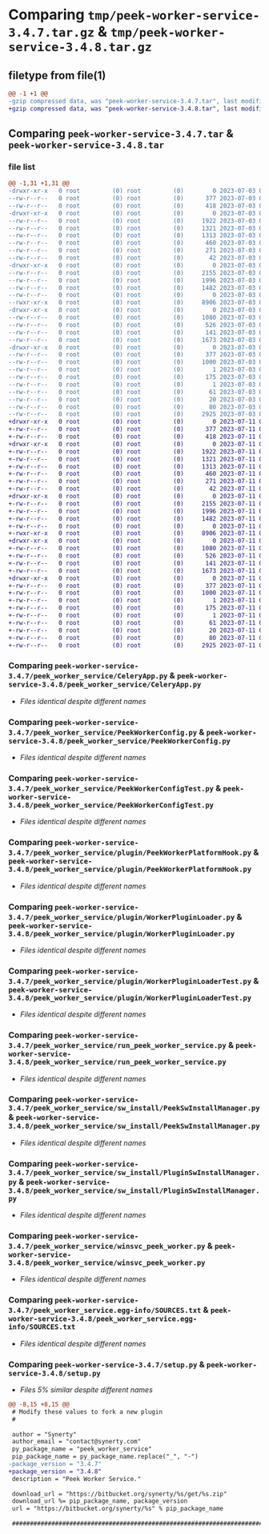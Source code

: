 # Comparing `tmp/peek-worker-service-3.4.7.tar.gz` & `tmp/peek-worker-service-3.4.8.tar.gz`

## filetype from file(1)

```diff
@@ -1 +1 @@
-gzip compressed data, was "peek-worker-service-3.4.7.tar", last modified: Mon Jul  3 08:34:12 2023, max compression
+gzip compressed data, was "peek-worker-service-3.4.8.tar", last modified: Tue Jul 11 02:53:13 2023, max compression
```

## Comparing `peek-worker-service-3.4.7.tar` & `peek-worker-service-3.4.8.tar`

### file list

```diff
@@ -1,31 +1,31 @@
-drwxr-xr-x   0 root         (0) root         (0)        0 2023-07-03 08:34:12.133283 peek-worker-service-3.4.7/
--rw-r--r--   0 root         (0) root         (0)      377 2023-07-03 08:34:12.133283 peek-worker-service-3.4.7/PKG-INFO
--rw-r--r--   0 root         (0) root         (0)      418 2023-07-03 08:32:06.000000 peek-worker-service-3.4.7/README.rst
-drwxr-xr-x   0 root         (0) root         (0)        0 2023-07-03 08:34:12.133283 peek-worker-service-3.4.7/peek_worker_service/
--rw-r--r--   0 root         (0) root         (0)     1922 2023-07-03 08:32:06.000000 peek-worker-service-3.4.7/peek_worker_service/CeleryApp.py
--rw-r--r--   0 root         (0) root         (0)     1321 2023-07-03 08:32:06.000000 peek-worker-service-3.4.7/peek_worker_service/PeekWorkerConfig.py
--rw-r--r--   0 root         (0) root         (0)     1313 2023-07-03 08:32:06.000000 peek-worker-service-3.4.7/peek_worker_service/PeekWorkerConfigTest.py
--rw-r--r--   0 root         (0) root         (0)      460 2023-07-03 08:32:06.000000 peek-worker-service-3.4.7/peek_worker_service/PlatformDependencyTest.py
--rw-r--r--   0 root         (0) root         (0)      271 2023-07-03 08:32:06.000000 peek-worker-service-3.4.7/peek_worker_service/TempUnitTest.py
--rw-r--r--   0 root         (0) root         (0)       42 2023-07-03 08:34:11.000000 peek-worker-service-3.4.7/peek_worker_service/__init__.py
-drwxr-xr-x   0 root         (0) root         (0)        0 2023-07-03 08:34:12.133283 peek-worker-service-3.4.7/peek_worker_service/plugin/
--rw-r--r--   0 root         (0) root         (0)     2155 2023-07-03 08:32:06.000000 peek-worker-service-3.4.7/peek_worker_service/plugin/PeekWorkerPlatformHook.py
--rw-r--r--   0 root         (0) root         (0)     1996 2023-07-03 08:32:06.000000 peek-worker-service-3.4.7/peek_worker_service/plugin/WorkerPluginLoader.py
--rw-r--r--   0 root         (0) root         (0)     1482 2023-07-03 08:32:06.000000 peek-worker-service-3.4.7/peek_worker_service/plugin/WorkerPluginLoaderTest.py
--rw-r--r--   0 root         (0) root         (0)        0 2023-07-03 08:32:06.000000 peek-worker-service-3.4.7/peek_worker_service/plugin/__init__.py
--rwxr-xr-x   0 root         (0) root         (0)     8906 2023-07-03 08:32:06.000000 peek-worker-service-3.4.7/peek_worker_service/run_peek_worker_service.py
-drwxr-xr-x   0 root         (0) root         (0)        0 2023-07-03 08:34:12.133283 peek-worker-service-3.4.7/peek_worker_service/sw_install/
--rw-r--r--   0 root         (0) root         (0)     1080 2023-07-03 08:32:06.000000 peek-worker-service-3.4.7/peek_worker_service/sw_install/PeekSwInstallManager.py
--rw-r--r--   0 root         (0) root         (0)      526 2023-07-03 08:32:06.000000 peek-worker-service-3.4.7/peek_worker_service/sw_install/PluginSwInstallManager.py
--rw-r--r--   0 root         (0) root         (0)      141 2023-07-03 08:32:06.000000 peek-worker-service-3.4.7/peek_worker_service/sw_install/__init__.py
--rw-r--r--   0 root         (0) root         (0)     1673 2023-07-03 08:32:06.000000 peek-worker-service-3.4.7/peek_worker_service/winsvc_peek_worker.py
-drwxr-xr-x   0 root         (0) root         (0)        0 2023-07-03 08:34:12.133283 peek-worker-service-3.4.7/peek_worker_service.egg-info/
--rw-r--r--   0 root         (0) root         (0)      377 2023-07-03 08:34:12.000000 peek-worker-service-3.4.7/peek_worker_service.egg-info/PKG-INFO
--rw-r--r--   0 root         (0) root         (0)     1000 2023-07-03 08:34:12.000000 peek-worker-service-3.4.7/peek_worker_service.egg-info/SOURCES.txt
--rw-r--r--   0 root         (0) root         (0)        1 2023-07-03 08:34:12.000000 peek-worker-service-3.4.7/peek_worker_service.egg-info/dependency_links.txt
--rw-r--r--   0 root         (0) root         (0)      175 2023-07-03 08:34:12.000000 peek-worker-service-3.4.7/peek_worker_service.egg-info/entry_points.txt
--rw-r--r--   0 root         (0) root         (0)        1 2023-07-03 08:34:12.000000 peek-worker-service-3.4.7/peek_worker_service.egg-info/not-zip-safe
--rw-r--r--   0 root         (0) root         (0)       61 2023-07-03 08:34:12.000000 peek-worker-service-3.4.7/peek_worker_service.egg-info/requires.txt
--rw-r--r--   0 root         (0) root         (0)       20 2023-07-03 08:34:12.000000 peek-worker-service-3.4.7/peek_worker_service.egg-info/top_level.txt
--rw-r--r--   0 root         (0) root         (0)       80 2023-07-03 08:34:12.134283 peek-worker-service-3.4.7/setup.cfg
--rw-r--r--   0 root         (0) root         (0)     2925 2023-07-03 08:34:11.000000 peek-worker-service-3.4.7/setup.py
+drwxr-xr-x   0 root         (0) root         (0)        0 2023-07-11 02:53:13.859971 peek-worker-service-3.4.8/
+-rw-r--r--   0 root         (0) root         (0)      377 2023-07-11 02:53:13.859971 peek-worker-service-3.4.8/PKG-INFO
+-rw-r--r--   0 root         (0) root         (0)      418 2023-07-11 02:51:12.000000 peek-worker-service-3.4.8/README.rst
+drwxr-xr-x   0 root         (0) root         (0)        0 2023-07-11 02:53:13.858971 peek-worker-service-3.4.8/peek_worker_service/
+-rw-r--r--   0 root         (0) root         (0)     1922 2023-07-11 02:51:12.000000 peek-worker-service-3.4.8/peek_worker_service/CeleryApp.py
+-rw-r--r--   0 root         (0) root         (0)     1321 2023-07-11 02:51:12.000000 peek-worker-service-3.4.8/peek_worker_service/PeekWorkerConfig.py
+-rw-r--r--   0 root         (0) root         (0)     1313 2023-07-11 02:51:12.000000 peek-worker-service-3.4.8/peek_worker_service/PeekWorkerConfigTest.py
+-rw-r--r--   0 root         (0) root         (0)      460 2023-07-11 02:51:12.000000 peek-worker-service-3.4.8/peek_worker_service/PlatformDependencyTest.py
+-rw-r--r--   0 root         (0) root         (0)      271 2023-07-11 02:51:12.000000 peek-worker-service-3.4.8/peek_worker_service/TempUnitTest.py
+-rw-r--r--   0 root         (0) root         (0)       42 2023-07-11 02:53:13.000000 peek-worker-service-3.4.8/peek_worker_service/__init__.py
+drwxr-xr-x   0 root         (0) root         (0)        0 2023-07-11 02:53:13.859971 peek-worker-service-3.4.8/peek_worker_service/plugin/
+-rw-r--r--   0 root         (0) root         (0)     2155 2023-07-11 02:51:12.000000 peek-worker-service-3.4.8/peek_worker_service/plugin/PeekWorkerPlatformHook.py
+-rw-r--r--   0 root         (0) root         (0)     1996 2023-07-11 02:51:12.000000 peek-worker-service-3.4.8/peek_worker_service/plugin/WorkerPluginLoader.py
+-rw-r--r--   0 root         (0) root         (0)     1482 2023-07-11 02:51:12.000000 peek-worker-service-3.4.8/peek_worker_service/plugin/WorkerPluginLoaderTest.py
+-rw-r--r--   0 root         (0) root         (0)        0 2023-07-11 02:51:12.000000 peek-worker-service-3.4.8/peek_worker_service/plugin/__init__.py
+-rwxr-xr-x   0 root         (0) root         (0)     8906 2023-07-11 02:51:12.000000 peek-worker-service-3.4.8/peek_worker_service/run_peek_worker_service.py
+drwxr-xr-x   0 root         (0) root         (0)        0 2023-07-11 02:53:13.859971 peek-worker-service-3.4.8/peek_worker_service/sw_install/
+-rw-r--r--   0 root         (0) root         (0)     1080 2023-07-11 02:51:12.000000 peek-worker-service-3.4.8/peek_worker_service/sw_install/PeekSwInstallManager.py
+-rw-r--r--   0 root         (0) root         (0)      526 2023-07-11 02:51:12.000000 peek-worker-service-3.4.8/peek_worker_service/sw_install/PluginSwInstallManager.py
+-rw-r--r--   0 root         (0) root         (0)      141 2023-07-11 02:51:12.000000 peek-worker-service-3.4.8/peek_worker_service/sw_install/__init__.py
+-rw-r--r--   0 root         (0) root         (0)     1673 2023-07-11 02:51:12.000000 peek-worker-service-3.4.8/peek_worker_service/winsvc_peek_worker.py
+drwxr-xr-x   0 root         (0) root         (0)        0 2023-07-11 02:53:13.859971 peek-worker-service-3.4.8/peek_worker_service.egg-info/
+-rw-r--r--   0 root         (0) root         (0)      377 2023-07-11 02:53:13.000000 peek-worker-service-3.4.8/peek_worker_service.egg-info/PKG-INFO
+-rw-r--r--   0 root         (0) root         (0)     1000 2023-07-11 02:53:13.000000 peek-worker-service-3.4.8/peek_worker_service.egg-info/SOURCES.txt
+-rw-r--r--   0 root         (0) root         (0)        1 2023-07-11 02:53:13.000000 peek-worker-service-3.4.8/peek_worker_service.egg-info/dependency_links.txt
+-rw-r--r--   0 root         (0) root         (0)      175 2023-07-11 02:53:13.000000 peek-worker-service-3.4.8/peek_worker_service.egg-info/entry_points.txt
+-rw-r--r--   0 root         (0) root         (0)        1 2023-07-11 02:53:13.000000 peek-worker-service-3.4.8/peek_worker_service.egg-info/not-zip-safe
+-rw-r--r--   0 root         (0) root         (0)       61 2023-07-11 02:53:13.000000 peek-worker-service-3.4.8/peek_worker_service.egg-info/requires.txt
+-rw-r--r--   0 root         (0) root         (0)       20 2023-07-11 02:53:13.000000 peek-worker-service-3.4.8/peek_worker_service.egg-info/top_level.txt
+-rw-r--r--   0 root         (0) root         (0)       80 2023-07-11 02:53:13.868971 peek-worker-service-3.4.8/setup.cfg
+-rw-r--r--   0 root         (0) root         (0)     2925 2023-07-11 02:53:13.000000 peek-worker-service-3.4.8/setup.py
```

### Comparing `peek-worker-service-3.4.7/peek_worker_service/CeleryApp.py` & `peek-worker-service-3.4.8/peek_worker_service/CeleryApp.py`

 * *Files identical despite different names*

### Comparing `peek-worker-service-3.4.7/peek_worker_service/PeekWorkerConfig.py` & `peek-worker-service-3.4.8/peek_worker_service/PeekWorkerConfig.py`

 * *Files identical despite different names*

### Comparing `peek-worker-service-3.4.7/peek_worker_service/PeekWorkerConfigTest.py` & `peek-worker-service-3.4.8/peek_worker_service/PeekWorkerConfigTest.py`

 * *Files identical despite different names*

### Comparing `peek-worker-service-3.4.7/peek_worker_service/plugin/PeekWorkerPlatformHook.py` & `peek-worker-service-3.4.8/peek_worker_service/plugin/PeekWorkerPlatformHook.py`

 * *Files identical despite different names*

### Comparing `peek-worker-service-3.4.7/peek_worker_service/plugin/WorkerPluginLoader.py` & `peek-worker-service-3.4.8/peek_worker_service/plugin/WorkerPluginLoader.py`

 * *Files identical despite different names*

### Comparing `peek-worker-service-3.4.7/peek_worker_service/plugin/WorkerPluginLoaderTest.py` & `peek-worker-service-3.4.8/peek_worker_service/plugin/WorkerPluginLoaderTest.py`

 * *Files identical despite different names*

### Comparing `peek-worker-service-3.4.7/peek_worker_service/run_peek_worker_service.py` & `peek-worker-service-3.4.8/peek_worker_service/run_peek_worker_service.py`

 * *Files identical despite different names*

### Comparing `peek-worker-service-3.4.7/peek_worker_service/sw_install/PeekSwInstallManager.py` & `peek-worker-service-3.4.8/peek_worker_service/sw_install/PeekSwInstallManager.py`

 * *Files identical despite different names*

### Comparing `peek-worker-service-3.4.7/peek_worker_service/sw_install/PluginSwInstallManager.py` & `peek-worker-service-3.4.8/peek_worker_service/sw_install/PluginSwInstallManager.py`

 * *Files identical despite different names*

### Comparing `peek-worker-service-3.4.7/peek_worker_service/winsvc_peek_worker.py` & `peek-worker-service-3.4.8/peek_worker_service/winsvc_peek_worker.py`

 * *Files identical despite different names*

### Comparing `peek-worker-service-3.4.7/peek_worker_service.egg-info/SOURCES.txt` & `peek-worker-service-3.4.8/peek_worker_service.egg-info/SOURCES.txt`

 * *Files identical despite different names*

### Comparing `peek-worker-service-3.4.7/setup.py` & `peek-worker-service-3.4.8/setup.py`

 * *Files 5% similar despite different names*

```diff
@@ -8,15 +8,15 @@
 # Modify these values to fork a new plugin
 #
 
 author = "Synerty"
 author_email = "contact@synerty.com"
 py_package_name = "peek_worker_service"
 pip_package_name = py_package_name.replace("_", "-")
-package_version = "3.4.7"
+package_version = "3.4.8"
 description = "Peek Worker Service."
 
 download_url = "https://bitbucket.org/synerty/%s/get/%s.zip"
 download_url %= pip_package_name, package_version
 url = "https://bitbucket.org/synerty/%s" % pip_package_name
 
 ###############################################################################
```

